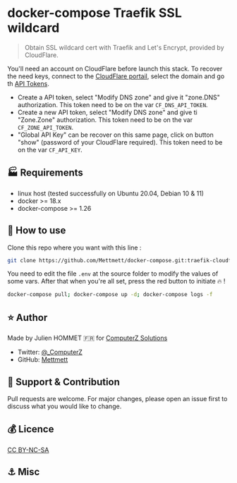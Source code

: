 # docker-compose Traefik SSL wildcard

> Obtain SSL wildcard cert with Traefik and Let's Encrypt, provided by CloudFlare.

You'll need an account on CloudFlare before launch this stack. To recover the need keys, connect to the [CloudFlare portail](https://dash.cloudflare.com/), select the domain and go th [API Tokens](https://dash.cloudflare.com/profile/api-tokens).

* Create a API token, select "Modify DNS zone" and give it "zone.DNS" authorization. This token need to be on the var `CF_DNS_API_TOKEN`.
* Create a new API token, select "Modify DNS zone" and give ti "Zone.Zone" authorization. This token need to be on the var `CF_ZONE_API_TOKEN`.
* "Global API Key" can be recover on this same page, click on button "show" (password of your CloudFlare required). This token need to be on the var `CF_API_KEY`.

## :factory: Requirements

* linux host (tested successfully on Ubuntu 20.04, Debian 10 & 11)
* docker >= 18.x
* docker-compose >= 1.26

## :rocket: How to use

Clone this repo where you want with this line :

```bash
git clone https://github.com/Mettmett/docker-compose.git:traefik-cloudflare
```

You need to edit the file `.env` at the source folder to modify the values of some vars. After that when you're all set, press the red button to initiate :fire: !

```bash
docker-compose pull; docker-compose up -d; docker-compose logs -f
```

## :star: Author

Made by Julien HOMMET :fr: for [ComputerZ Solutions](https://computerz.solutions/)

* Twitter: [@_ComputerZ](https://twitter.com/_ComputerZ)
* GitHub: [Mettmett](https://github.com/Mettmett)

## :wrench: Support & Contribution

Pull requests are welcome. For major changes, please open an issue first to discuss what you would like to change.

## :moneybag: Licence

[CC BY-NC-SA](https://creativecommons.org/licenses/by-nc-sa/4.0)

## :anchor: Misc
